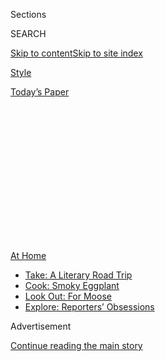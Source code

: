 <div id="app">

<div>

<div>

<div>

<div class="NYTAppHideMasthead css-1q2w90k e1suatyy0">

<div class="section css-ui9rw0 e1suatyy2">

<div class="css-eph4ug er09x8g0">

<div class="css-6n7j50">

</div>

<span class="css-1dv1kvn">Sections</span>

<div class="css-10488qs">

<span class="css-1dv1kvn">SEARCH</span>

</div>

[Skip to content](#site-content)[Skip to site
index](#site-index)

</div>

<div id="masthead-section-label" class="css-1wr3we4 eaxe0e00">

[Style](https://www.nytimes.com/section/style)

</div>

<div class="css-10698na e1huz5gh0">

</div>

</div>

<div id="masthead-bar-one" class="section hasLinks css-15hmgas e1csuq9d3">

<div class="css-uqyvli e1csuq9d0">

</div>

<div class="css-1uqjmks e1csuq9d1">

</div>

<div class="css-9e9ivx">

[](https://myaccount.nytimes.com/auth/login?response_type=cookie&client_id=vi)

</div>

<div class="css-1bvtpon e1csuq9d2">

[Today’s
Paper](https://www.nytimes.com/section/todayspaper)

</div>

</div>

</div>

</div>

<div data-aria-hidden="false">

<div id="site-content" data-role="main">

<div>

<div class="css-1aor85t" style="opacity:0.000000001;z-index:-1;visibility:hidden">

<div class="css-1hqnpie">

<div class="css-epjblv">

<span class="css-17xtcya">[Style](/section/style)</span><span class="css-x15j1o">|</span><span class="css-fwqvlz">How
to Touch Up Your Roots at
Home</span>

</div>

<div class="css-k008qs">

<div class="css-1iwv8en">

<span class="css-18z7m18"></span>

<div>

</div>

</div>

<span class="css-1n6z4y">https://nyti.ms/3dHZfXq</span>

<div class="css-1705lsu">

<div class="css-4xjgmj">

<div class="css-4skfbu" data-role="toolbar" data-aria-label="Social Media Share buttons, Save button, and Comments Panel with current comment count" data-testid="share-tools">

  - 
  - 
  - 
  - 
    
    <div class="css-6n7j50">
    
    </div>

  - 

</div>

</div>

</div>

</div>

</div>

</div>

<div id="NYT_TOP_BANNER_REGION" class="css-13pd83m">

<div>

<div id="maps-athome-menu" class="section interactive-content interactive-size-medium css-1edisqu">

<div class="css-17ih8de interactive-body">

<div class="at-home-nav__innerContainer">

<div class="at-home-nav__title">

[At
Home](https://www.nytimes.com/spotlight/at-home?action=click&pgtype=Article&state=default&region=TOP_BANNER&context=at_home_menu)

</div>

  - [Take: A Literary Road
    Trip](https://www.nytimes.com/2020/07/28/books/time-for-a-literary-road-trip.html?action=click&pgtype=Article&state=default&region=TOP_BANNER&context=at_home_menu)
  - [Cook: Smoky
    Eggplant](https://www.nytimes.com/2020/07/29/magazine/bored-with-your-home-cooking-some-smoky-eggplant-will-fix-that.html?action=click&pgtype=Article&state=default&region=TOP_BANNER&context=at_home_menu)
  - [Look Out: For
    Moose](https://www.nytimes.com/2020/07/27/travel/moose-michigan-isle-royale.html?action=click&pgtype=Article&state=default&region=TOP_BANNER&context=at_home_menu)
  - [Explore: Reporters’
    Obsessions](https://www.nytimes.com/interactive/2020/at-home/even-more-reporters-editors-diaries-lists-recommendations.html?action=click&pgtype=Article&state=default&region=TOP_BANNER&context=at_home_menu)

</div>

</div>

</div>

</div>

</div>

<div id="top-wrapper" class="css-1sy8kpn">

<div id="top-slug" class="css-l9onyx">

Advertisement

</div>

[Continue reading the main
story](#after-top)

<div class="ad top-wrapper" style="text-align:center;height:100%;display:block;min-height:250px">

<div id="top" class="place-ad" data-position="top" data-size-key="top">

</div>

</div>

<div id="after-top">

</div>

</div>

<div id="sponsor-wrapper" class="css-1hyfx7x">

<div id="sponsor-slug" class="css-19vbshk">

Supported by

</div>

[Continue reading the main
story](#after-sponsor)

<div id="sponsor" class="ad sponsor-wrapper" style="text-align:center;height:100%;display:block">

</div>

<div id="after-sponsor">

</div>

</div>

<div class="section meteredContent css-yw67de" name="articleBody" itemprop="articleBody">

<div class="css-1fanzo5 StoryBodyCompanionColumn">

<div class="css-53u6y8">

March 31,
2020

</div>

</div>

<div class="css-79elbk" data-testid="photoviewer-wrapper">

<div class="css-z3e15g" data-testid="photoviewer-wrapper-hidden">

</div>

<div class="css-1a48zt4 ehw59r15" data-testid="photoviewer-children">

![](https://static01.nyt.com/images/2020/03/31/fashion/31virus-roots-topper2/31virus-roots-topper2-articleLarge.jpg?quality=75&auto=webp&disable=upscale)

</div>

</div>

<div class="css-1fanzo5 StoryBodyCompanionColumn">

<div class="css-53u6y8">

<div class="css-1vkm6nb ehdk2mb0">

# How to Touch Up Your Roots at Home

</div>

Here’s what you should and shouldn’t do.

<div class="css-1wlr991">

<div class="css-18e8msd">

<div class="css-1lhhykl epjyd6m0">

<div class="css-hus3qt ey68jwv0" data-aria-hidden="true">

[![Crystal
Martin](https://static01.nyt.com/images/2019/03/01/multimedia/author-crystal-martin/author-crystal-martin-thumbLarge.png
"Crystal Martin")](https://www.nytimes.com/by/crystal-martin)

</div>

<div class="css-1baulvz">

By [<span class="css-1baulvz last-byline" itemprop="name">Crystal
Martin</span>](https://www.nytimes.com/by/crystal-martin)

</div>

</div>

</div>

</div>

-----

Rachel Bodt has been mulling over the relevance of hair color in our new
lives.

“I think it comes down to doing whatever we can to make ourselves feel
good,” said Ms. Bodt, a colorist. “If you’re looking at your roots and
feel like you just have to fix them, just do it.”

But where to start? Experts say deciding how to maintain your color at
home isn’t just about the shade — what red, brown or blond do I use?
It’s also about how different your faux color is from your natural
shade. That assessment determines what tools you’ll need, Ms. Bodt
said.

-----

</div>

</div>

<div class="css-1fanzo5 StoryBodyCompanionColumn">

<div class="css-53u6y8">

## If You’re Showing Only Subtle Roots

</div>

</div>

<div class="css-79elbk" data-testid="photoviewer-wrapper">

<div class="css-z3e15g" data-testid="photoviewer-wrapper-hidden">

</div>

<div class="css-1a48zt4 ehw59r15" data-testid="photoviewer-children">

<div class="css-1xdhyk6 erfvjey0">

<span class="css-1ly73wi e1tej78p0">Image</span>

<div class="css-zjzyr8">

<div data-testid="lazyimage-container" style="height:386.6666666666667px">

</div>

</div>

</div>

<span class="css-cnj6d5 e1z0qqy90" itemprop="copyrightHolder"><span class="css-1ly73wi e1tej78p0">Credit...</span><span>Illustration
by Ema Gaspar</span></span>

</div>

</div>

<div class="css-1fanzo5 StoryBodyCompanionColumn">

<div class="css-53u6y8">

Your hair has grown out, but the roots are pretty subtle. Your dye job
is a gentle change from your natural hair color. You’re coloring a
little gray, or you’ve gone from brunette to a different shade of brown.
If this sounds like you, root cover-up sprays and powders will help.

For little patches of gray peeking through at the hairline, use a powder
like [Color Wow Root Cover
Up](https://www.colorwowhair.com/us/root-cover-up), $34.50. A powder is
easier to control in small areas than a spray. For a larger area, use a
spray like [Rita Hazan Root Concealer Touch-Up
Spray](https://ritahazan.com/products/root-concealer-color-spray), $25.

Pick the shade that best matches your hair and apply it conservatively.
It’s better to layer on a little more if you need it. “And do it in your
bathroom so you’re not getting spray on anything you can’t wipe down,”
Ms. Bodt
said.

-----

## If You Have a Conspicuous Line  
of Demarcation

</div>

</div>

<div class="css-79elbk" data-testid="photoviewer-wrapper">

<div class="css-z3e15g" data-testid="photoviewer-wrapper-hidden">

</div>

<div class="css-1a48zt4 ehw59r15" data-testid="photoviewer-children">

<div class="css-1xdhyk6 erfvjey0">

<span class="css-1ly73wi e1tej78p0">Image</span>

<div class="css-zjzyr8">

<div data-testid="lazyimage-container" style="height:386.6666666666667px">

</div>

</div>

</div>

<span class="css-cnj6d5 e1z0qqy90" itemprop="copyrightHolder"><span class="css-1ly73wi e1tej78p0">Credit...</span><span>Illustration
by Ema Gaspar</span></span>

</div>

</div>

<div class="css-1fanzo5 StoryBodyCompanionColumn">

<div class="css-53u6y8">

Say you’re covering a lot of gray or going from light to dark or brown
to red. Root touch-up sprays won’t cut it for you. Try an at-home
permanent dye.

“The No. 1 rule when touching up your own color is put color only where
it’s needed — on the roots,” said Jaxcee, a colorist and a founder of
the Coily Collective at the Riccardo Maggiore Salon on Fifth Avenue.
People mistakenly think they have to pull the dye through the entire
length of hair so it will blend well.

“If you keep putting dye where there’s already color, your hair will
look opaque and less natural,” Jaxcee said. “Imagine the guys who use
spray-on color in a can.” She suggests using a thick conditioner or
coconut oil on the parts of your hair that you aren’t coloring to
prevent dye from penetrating.

Personalized colors from online companies like[Color &
Co](https://www.colorandco.com/) and [Madison
Reed](https://www.madison-reed.com/) are the best choice and are
delivered to your home.

“My clients have had success with those brands,” Ms. Bodt said. “The
shades are realistic and beautiful and don’t damage the hair. And when
clients come to their next appointments, I’ve been able to color their
hair nicely, which isn’t always the case with drugstore dye.”

The biggest challenge is selecting the right shade. Color & Co and
Madison Reed have questionnaires that generate shade options.

</div>

</div>

<div class="css-1fanzo5 StoryBodyCompanionColumn">

<div class="css-53u6y8">

“Go with the color that is closest to your current color,” Jaxcee said.
But the most important feature of at-home color is its tone, she said.
Is your current color neutral, warm or cool?

And think about your past experiences with hair dye. Does your hair tend
to pick up color easily? If so, and you’re picking between shades,
choose a lighter color.

“As a rule, at-home color is more concentrated,” Jaxcee said. “The dye
load is heavy because companies want to make users feel like their
result is luscious and rich.”

If you’re still having trouble deciding, reach out to your stylist for
some guidance. “I’ve been helping my clients take the online
questionnaires and have even walked them through dyeing over FaceTime,”
Ms. Bodt said.

If you do get that level of help, offering your stylist, who is likely
out of work, some cash is a nice gesture.

Here are a few additional tips from the experts:

  - Test it out. If you’re a first-timer or otherwise still nervous,
    work through the whole process on a hidden piece of hair at the back
    of your head.

  - Wear a button-down shirt while applying. “You don’t want to have to
    remove a shirt over year head when it’s time to rinse,” Ms. Bodt
    said.

  - Prime your hairline. Apply Vaseline or ChapStick to prevent
    staining.

  - Deep condition to maintain. Nonprofessional color can be drying to
    your hair. Use a moisturizing treatment at least once a week. Jaxcee
    also recommends a strengthening treatment, [Olaplex
    No. 5](https://olaplex.com/products/no-5-bond-maintenance-conditioner),
    $28, that repairs bonds in the hair that are broken during the
    dyeing
process.

-----

</div>

</div>

<div class="css-1fanzo5 StoryBodyCompanionColumn">

<div class="css-53u6y8">

## If You Have Highlights

</div>

</div>

<div class="css-79elbk" data-testid="photoviewer-wrapper">

<div class="css-z3e15g" data-testid="photoviewer-wrapper-hidden">

</div>

<div class="css-1a48zt4 ehw59r15" data-testid="photoviewer-children">

<div class="css-1xdhyk6 erfvjey0">

<span class="css-1ly73wi e1tej78p0">Image</span>

<div class="css-zjzyr8">

<div data-testid="lazyimage-container" style="height:386.6666666666667px">

</div>

</div>

</div>

<span class="css-cnj6d5 e1z0qqy90" itemprop="copyrightHolder"><span class="css-1ly73wi e1tej78p0">Credit...</span><span>Illustration
by Ema Gaspar</span></span>

</div>

</div>

<div class="css-1fanzo5 StoryBodyCompanionColumn">

<div class="css-53u6y8">

“‘Lived-in’ has been the look in highlights for a while,” Ms. Bodt said.
“We’re used to seeing a little root with highlights. People should leave
them alone.”

Bleaching, the chemical process that lightens your hair, is difficult to
do well, even by professionals. And it’s damaging. If you D.I.Y. it,
you’ll probably end up breaking off your hair.

Highlighting is always a two-step process. First, bleach lightens the
hair (melanin is removed from the shaft). Then, the newly lightened hair
is toned, a color-depositing process that gives highlights an exact
shade — say, a cool ash blond or a warm bronze-y brown. Instead of
trying to bleach your roots, you should mimic only the second part of
the process: toning.

“When we perceive our highlights as looking bad, it’s usually not about
the roots as much as the color and texture,” Ms Bodt said. “The hair
looks brassy, dull or frizzy.”

Blond highlights almost universally get brassy (orange) over time. Ms.
Bodt suggests a purple conditioner,[Kérastase Blond Absolu Masque
Ultra-Violet Purple Hair
Mask](https://www.kerastase-usa.com/collections/blond-absolu/masque-ultra-violet-purple-hair-mask.html),
$62. “It corrects both the tone and deeply moisturizes the hair so it’s
shinier and de-frizzed,” she said.

</div>

</div>

<div class="css-1fanzo5 StoryBodyCompanionColumn">

<div class="css-53u6y8">

For brunette and red highlights, she suggests [Evo Fabuloso Colour
Boosting
Treatment](https://www.evohair.com/hair/family-171/fabuloso.html), $35,
which comes in eight shades. For example, there’s a copper (warm red)
and a purple red (cool).

“Again, if you’re having trouble figuring out which treatment color is
right for your hair, reach out to your stylist for advice,” Ms. Bodt
said.

</div>

</div>

</div>

<div>

</div>

<div>

</div>

<div>

</div>

<div>

<div id="bottom-wrapper" class="css-1ede5it">

<div id="bottom-slug" class="css-l9onyx">

Advertisement

</div>

[Continue reading the main
story](#after-bottom)

<div id="bottom" class="ad bottom-wrapper" style="text-align:center;height:100%;display:block;min-height:90px">

</div>

<div id="after-bottom">

</div>

</div>

</div>

</div>

</div>

## Site Index

<div>

</div>

## Site Information Navigation

  - [© <span>2020</span> <span>The New York Times
    Company</span>](https://help.nytimes.com/hc/en-us/articles/115014792127-Copyright-notice)

<!-- end list -->

  - [NYTCo](https://www.nytco.com/)
  - [Contact
    Us](https://help.nytimes.com/hc/en-us/articles/115015385887-Contact-Us)
  - [Work with us](https://www.nytco.com/careers/)
  - [Advertise](https://nytmediakit.com/)
  - [T Brand Studio](http://www.tbrandstudio.com/)
  - [Your Ad
    Choices](https://www.nytimes.com/privacy/cookie-policy#how-do-i-manage-trackers)
  - [Privacy](https://www.nytimes.com/privacy)
  - [Terms of
    Service](https://help.nytimes.com/hc/en-us/articles/115014893428-Terms-of-service)
  - [Terms of
    Sale](https://help.nytimes.com/hc/en-us/articles/115014893968-Terms-of-sale)
  - [Site
    Map](https://spiderbites.nytimes.com)
  - [Help](https://help.nytimes.com/hc/en-us)
  - [Subscriptions](https://www.nytimes.com/subscription?campaignId=37WXW)

</div>

</div>

</div>

</div>
